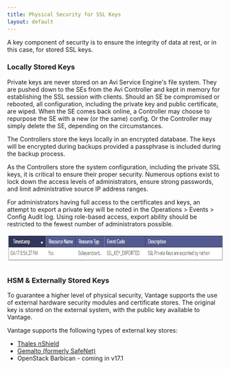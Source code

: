 ```yaml
---
title: Physical Security for SSL Keys
layout: default
---
```

A key component of security is to ensure the integrity of data at rest, or in this case, for stored SSL keys.

### Locally Stored Keys

Private keys are never stored on an Avi Service Engine's file system. They are pushed down to the SEs from the Avi Controller and kept in memory for establishing the SSL session with clients.  Should an SE be compromised or rebooted, all configuration, including the private key and public certificate, are wiped. When the SE comes back online, a Controller may choose to repurpose the SE with a new (or the same) config.  Or the Controller may simply delete the SE, depending on the circumstances.

The Controllers store the keys locally in an encrypted database.  The keys will be encrypted during backups provided a passphrase is included during the backup process.

As the Controllers store the system configuration, including the private SSL keys, it is critical to ensure their proper security. Numerous options exist to lock down the access levels of administrators, ensure strong passwords, and limit administrative source IP address ranges.

For administrators having full access to the certificates and keys, an attempt to export a private key will be noted in the Operations &gt; Events &gt; Config Audit log.  Using role-based access, export ability should be restricted to the fewest number of administrators possible.

<a href="img/SSL-Export.png"><img class="size-full wp-image-7791 alignnone" src="img/SSL-Export.png" alt="SSL Export" width="849" height="73"></a>

### HSM &amp; Externally Stored Keys

To guarantee a higher level of physical security, Vantage supports the use of external hardware security modules and certificate stores. The original key is stored on the external system, with the public key available to Vantage.

Vantage supports the following types of external key stores:

* <a href="/docs/latest/thales-nshield-integration-2">Thales nShield</a>
* <a href="/vantage-integration-with-safenet-network-hsm/">Gemalto (formerly SafeNet)</a>
* OpenStack Barbican - coming in v17.1 

 

 
